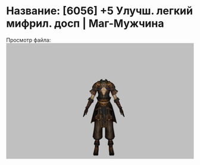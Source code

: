 # Название: [6056] +5 Улучш. легкий мифрил. досп | Маг-Мужчина

Просмотр файла:
![p040021.png](p040021.png)